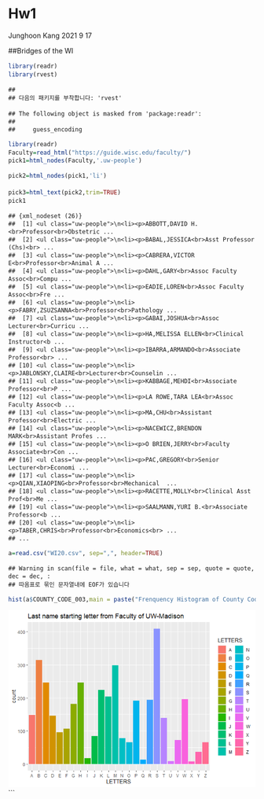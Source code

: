 Hw1
================
Junghoon Kang
2021 9 17

\#\#Bridges of the WI

``` r
library(readr)
library(rvest)
```

    ## 
    ## 다음의 패키지를 부착합니다: 'rvest'

    ## The following object is masked from 'package:readr':
    ## 
    ##     guess_encoding

``` r
library(readr)
Faculty=read_html("https://guide.wisc.edu/faculty/")
pick1=html_nodes(Faculty,'.uw-people')
```

``` r
pick2=html_nodes(pick1,'li')

pick3=html_text(pick2,trim=TRUE)
pick1
```

    ## {xml_nodeset (26)}
    ##  [1] <ul class="uw-people">\n<li><p>ABBOTT,DAVID H.<br>Professor<br>Obstetric ...
    ##  [2] <ul class="uw-people">\n<li><p>BABAL,JESSICA<br>Asst Professor (Chs)<br> ...
    ##  [3] <ul class="uw-people">\n<li><p>CABRERA,VICTOR E<br>Professor<br>Animal A ...
    ##  [4] <ul class="uw-people">\n<li><p>DAHL,GARY<br>Assoc Faculty Assoc<br>Compu ...
    ##  [5] <ul class="uw-people">\n<li><p>EADIE,LOREN<br>Assoc Faculty Assoc<br>Fre ...
    ##  [6] <ul class="uw-people">\n<li><p>FABRY,ZSUZSANNA<br>Professor<br>Pathology ...
    ##  [7] <ul class="uw-people">\n<li><p>GABAI,JOSHUA<br>Assoc Lecturer<br>Curricu ...
    ##  [8] <ul class="uw-people">\n<li><p>HA,MELISSA ELLEN<br>Clinical Instructor<b ...
    ##  [9] <ul class="uw-people">\n<li><p>IBARRA,ARMANDO<br>Associate Professor<br> ...
    ## [10] <ul class="uw-people">\n<li><p>JABLONSKY,CLAIRE<br>Lecturer<br>Counselin ...
    ## [11] <ul class="uw-people">\n<li><p>KABBAGE,MEHDI<br>Associate Professor<br>P ...
    ## [12] <ul class="uw-people">\n<li><p>LA ROWE,TARA LEA<br>Assoc Faculty Assoc<b ...
    ## [13] <ul class="uw-people">\n<li><p>MA,CHU<br>Assistant Professor<br>Electric ...
    ## [14] <ul class="uw-people">\n<li><p>NACEWICZ,BRENDON MARK<br>Assistant Profes ...
    ## [15] <ul class="uw-people">\n<li><p>O BRIEN,JERRY<br>Faculty Associate<br>Con ...
    ## [16] <ul class="uw-people">\n<li><p>PAC,GREGORY<br>Senior Lecturer<br>Economi ...
    ## [17] <ul class="uw-people">\n<li><p>QIAN,XIAOPING<br>Professor<br>Mechanical  ...
    ## [18] <ul class="uw-people">\n<li><p>RACETTE,MOLLY<br>Clinical Asst Prof<br>Me ...
    ## [19] <ul class="uw-people">\n<li><p>SAALMANN,YURI B.<br>Associate Professor<b ...
    ## [20] <ul class="uw-people">\n<li><p>TABER,CHRIS<br>Professor<br>Economics<br> ...
    ## ...

``` r
a=read.csv("WI20.csv", sep=",", header=TRUE)
```

    ## Warning in scan(file = file, what = what, sep = sep, quote = quote, dec = dec, :
    ## 따옴표로 묶인 문자열내에 EOF가 있습니다

``` r
hist(a$COUNTY_CODE_003,main = paste("Frenquency Histogram of County Code"))
```

![](HW1_files/figure-gfm/unnamed-chunk-3-1.png)<!-- --> \`\`\`

